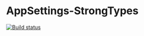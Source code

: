 # AppSettings-StrongTypes

[![Build status](https://ci.appveyor.com/api/projects/status/aijur8o8wd2bvtgf?svg=true)](https://ci.appveyor.com/project/ConnorChristie/appsettings-strongtypes)
